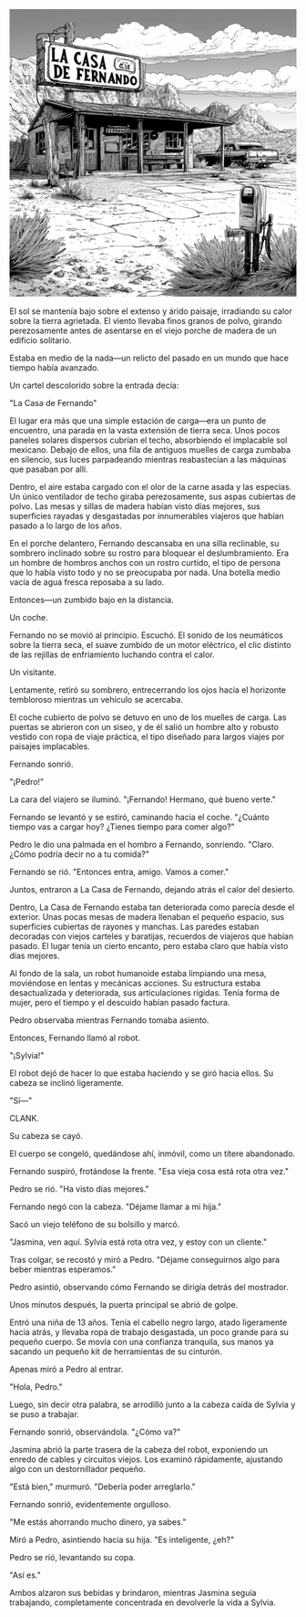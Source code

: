 ![LA CASA DE FERNANDO](/assets/images/casa_de_fernando.png)

El sol se mantenía bajo sobre el extenso y árido paisaje, irradiando su calor sobre la tierra agrietada. El viento llevaba finos granos de polvo, girando perezosamente antes de asentarse en el viejo porche de madera de un edificio solitario.

Estaba en medio de la nada—un relicto del pasado en un mundo que hace tiempo había avanzado.

Un cartel descolorido sobre la entrada decía:

"La Casa de Fernando"

El lugar era más que una simple estación de carga—era un punto de encuentro, una parada en la vasta extensión de tierra seca. Unos pocos paneles solares dispersos cubrían el techo, absorbiendo el implacable sol mexicano. Debajo de ellos, una fila de antiguos muelles de carga zumbaba en silencio, sus luces parpadeando mientras reabastecían a las máquinas que pasaban por allí.

Dentro, el aire estaba cargado con el olor de la carne asada y las especias. Un único ventilador de techo giraba perezosamente, sus aspas cubiertas de polvo. Las mesas y sillas de madera habían visto días mejores, sus superficies rayadas y desgastadas por innumerables viajeros que habían pasado a lo largo de los años.

En el porche delantero, Fernando descansaba en una silla reclinable, su sombrero inclinado sobre su rostro para bloquear el deslumbramiento. Era un hombre de hombros anchos con un rostro curtido, el tipo de persona que lo había visto todo y no se preocupaba por nada. Una botella medio vacía de agua fresca reposaba a su lado.

Entonces—un zumbido bajo en la distancia.

Un coche.

Fernando no se movió al principio. Escuchó. El sonido de los neumáticos sobre la tierra seca, el suave zumbido de un motor eléctrico, el clic distinto de las rejillas de enfriamiento luchando contra el calor.

Un visitante.

Lentamente, retiró su sombrero, entrecerrando los ojos hacia el horizonte tembloroso mientras un vehículo se acercaba.

El coche cubierto de polvo se detuvo en uno de los muelles de carga. Las puertas se abrieron con un siseo, y de él salió un hombre alto y robusto vestido con ropa de viaje práctica, el tipo diseñado para largos viajes por paisajes implacables.

Fernando sonrió.

"¡Pedro!"

La cara del viajero se iluminó. "¡Fernando! Hermano, qué bueno verte."

Fernando se levantó y se estiró, caminando hacia el coche. "¿Cuánto tiempo vas a cargar hoy? ¿Tienes tiempo para comer algo?"

Pedro le dio una palmada en el hombro a Fernando, sonriendo. "Claro. ¿Cómo podría decir no a tu comida?"

Fernando se rió. "Entonces entra, amigo. Vamos a comer."

Juntos, entraron a La Casa de Fernando, dejando atrás el calor del desierto.

Dentro, La Casa de Fernando estaba tan deteriorada como parecía desde el exterior. Unas pocas mesas de madera llenaban el pequeño espacio, sus superficies cubiertas de rayones y manchas. Las paredes estaban decoradas con viejos carteles y baratijas, recuerdos de viajeros que habían pasado. El lugar tenía un cierto encanto, pero estaba claro que había visto días mejores.

Al fondo de la sala, un robot humanoide estaba limpiando una mesa, moviéndose en lentas y mecánicas acciones. Su estructura estaba desactualizada y deteriorada, sus articulaciones rígidas. Tenía forma de mujer, pero el tiempo y el descuido habían pasado factura.

Pedro observaba mientras Fernando tomaba asiento.

Entonces, Fernando llamó al robot.

"¡Sylvia!"

El robot dejó de hacer lo que estaba haciendo y se giró hacia ellos. Su cabeza se inclinó ligeramente.

"Sí—"

CLANK.

Su cabeza se cayó.

El cuerpo se congeló, quedándose ahí, inmóvil, como un títere abandonado.

Fernando suspiró, frotándose la frente. "Esa vieja cosa está rota otra vez."

Pedro se rió. "Ha visto días mejores."

Fernando negó con la cabeza. "Déjame llamar a mi hija."

Sacó un viejo teléfono de su bolsillo y marcó.

"Jasmina, ven aquí. Sylvia está rota otra vez, y estoy con un cliente."

Tras colgar, se recostó y miró a Pedro. "Déjame conseguirnos algo para beber mientras esperamos."

Pedro asintió, observando cómo Fernando se dirigía detrás del mostrador.

Unos minutos después, la puerta principal se abrió de golpe.

Entró una niña de 13 años. Tenía el cabello negro largo, atado ligeramente hacia atrás, y llevaba ropa de trabajo desgastada, un poco grande para su pequeño cuerpo. Se movía con una confianza tranquila, sus manos ya sacando un pequeño kit de herramientas de su cinturón.

Apenas miró a Pedro al entrar.

"Hola, Pedro."

Luego, sin decir otra palabra, se arrodilló junto a la cabeza caída de Sylvia y se puso a trabajar.

Fernando sonrió, observándola. "¿Cómo va?"

Jasmina abrió la parte trasera de la cabeza del robot, exponiendo un enredo de cables y circuitos viejos. Los examinó rápidamente, ajustando algo con un destornillador pequeño.

"Está bien," murmuró. "Debería poder arreglarlo."

Fernando sonrió, evidentemente orgulloso.

"Me estás ahorrando mucho dinero, ya sabes."

Miró a Pedro, asintiendo hacia su hija. "Es inteligente, ¿eh?"

Pedro se rió, levantando su copa.

"Así es."

Ambos alzaron sus bebidas y brindaron, mientras Jasmina seguía trabajando, completamente concentrada en devolverle la vida a Sylvia.